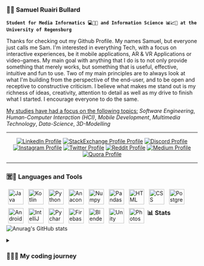 ### 🙋🏻 Samuel Ruairi Bullard

**`Student for Media Informatics 💻📱🎥 and Information Science 📊📈🔣 at the University of Regensburg`**

Thanks for checking out my Github Profile. My names Samuel, but everyone just calls me Sam. I'm interested in everything Tech, with a focus on interactive experiences, be it mobile applications, AR & VR Applications or video-games. My main goal with anything that I do is to not only provide something that merely works, but something that is useful, effective, intuitive and fun to use. Two of my main principles are to always look at what I'm building from the perspective of the end-user, and to be open and receptive to constructive criticism. I believe what makes me stand out is my richness of ideas, creativity, attention to detail as well as my drive to finish what I started. I encourage everyone to do the same.

<ins> My studies have had a focus on the following topics:</ins> *Software Engineering*, *Human-Computer Interaction (HCI)*, *Mobile Development*, *Multimedia Technology*, *Data-Science*, *3D-Modelling*

---

<p align="center">
  <a href="https://www.linkedin.com/in/samuel-bullard-112539248/">
    <img alt="LinkedIn Profile" title="Check out my LinkedIn Profile!" src="https://img.shields.io/badge/LinkedIn-0077B5?style=for-the-badge&logo=linkedin&logoColor=white"/></a>
  <a href="https://de.quora.com/profile/Samuel-Bullard">
    <img alt="StackExchange Profile Profile" title="Check out my StackExchange Profile!" src="https://img.shields.io/badge/StackExchange-%23ffffff.svg?&style=for-the-badge&logo=StackExchange&logoColor=white"/></a>
  <a href="https://discord.com/channels/@samudschigo#4989">
    <img alt="Discord Profile" title="Add me on Discord!" src="https://img.shields.io/badge/Discord-5865F2?style=for-the-badge&logo=discord&logoColor=white"/></a>
  <a href="https://www.instagram.com/samueltheonlyone/">
    <img alt="Instagram Profile" title="Check out my Instagram Profile!" src="https://img.shields.io/badge/Instagram-E4405F?style=for-the-badge&logo=instagram&logoColor=white"/></a>
  <a href="https://discord.com/channels/@samudschigo#4989">
    <img alt="Twitter Profile" title="Check out my Twitter Profile!" src="https://img.shields.io/badge/Twitter-1DA1F2?style=for-the-badge&logo=twitter&logoColor=whitew"/></a>
  <a href="https://www.reddit.com/user/samuel_bullard">
    <img alt="Reddit Profile" title="Check out my Reddit Profile!" src="https://img.shields.io/badge/Reddit-FF4500?style=for-the-badge&logo=reddit&logoColor=white"/></a>
  <a href="https://medium.com/@samuelbullard0">
    <img alt="Medium Profile" title="Check out my Medium Profile!" src="https://img.shields.io/badge/Medium-12100E?style=for-the-badge&logo=medium&logoColor=white"/></a>
  <a href="https://de.quora.com/profile/Samuel-Bullard">
    <img alt="Quora Profile" title="Check out my Quora Profile!" src="https://img.shields.io/badge/Quora-%23B92B27.svg?&style=for-the-badge&logo=Quora&logoColor=white"/>   </a>
</p>

---

### 🈺🔧 Languages and Tools
<img align="left" alt="Java" width="40px" style="padding:5px;" src="https://cdn.jsdelivr.net/gh/devicons/devicon/icons/java/java-original.svg" />
<img align="left" alt="Kotlin" width="40px" style="padding:5px;" src="https://cdn.jsdelivr.net/gh/devicons/devicon/icons/kotlin/kotlin-original.svg" /> 
<img align="left" alt="Python" width="40px" style="padding:5px;" src="https://cdn.jsdelivr.net/gh/devicons/devicon/icons/python/python-original.svg" /> 
<img align="left" alt="Anaconda" width="40px" style="padding:5px;" src="https://cdn.jsdelivr.net/gh/devicons/devicon/icons/anaconda/anaconda-original.svg" />
<img align="left" alt="Numpy" width="40px" style="padding:5px;" src="https://cdn.jsdelivr.net/gh/devicons/devicon/icons/numpy/numpy-original.svg" />
<img align="left" alt="Pandas" width="40px" style="padding:5px;" src="https://cdn.jsdelivr.net/gh/devicons/devicon/icons/pandas/pandas-original.svg" />
<img align="left" alt="HTML" width="40px" style="padding:5px;" src="https://cdn.jsdelivr.net/gh/devicons/devicon/icons/html5/html5-original.svg" />     
<img align="left" alt="CSS" width="40px" style="padding:5px;" src="https://cdn.jsdelivr.net/gh/devicons/devicon/icons/css3/css3-original.svg" />
<img align="left" alt="PostgreSQL" width="40px" style="padding:5px;" src="https://cdn.jsdelivr.net/gh/devicons/devicon/icons/postgresql/postgresql-original.svg" />
<img align="left" alt="Android Studio" width="40px" style="padding:5px;" src="https://cdn.jsdelivr.net/gh/devicons/devicon/icons/androidstudio/androidstudio-original.svg" />
<img align="left" alt="IntelliJ" width="40px" style="padding:5px;" src="https://cdn.jsdelivr.net/gh/devicons/devicon/icons/intellij/intellij-original.svg" />
<img align="left" alt="Pycharm" width="40px" style="padding:5px;" src="https://cdn.jsdelivr.net/gh/devicons/devicon/icons/pycharm/pycharm-original.svg" />
<img align="left" alt="Firebase" width="40px" style="padding:5px;" src="https://cdn.jsdelivr.net/gh/devicons/devicon/icons/firebase/firebase-plain.svg" />
<img align="left" alt="Blender" width="40px" style="padding:5px;" src="https://cdn.jsdelivr.net/gh/devicons/devicon/icons/blender/blender-original.svg" />
<img align="left" alt="Unity" width="40px" style="padding:5px;" src="https://cdn.jsdelivr.net/gh/devicons/devicon/icons/unity/unity-original.svg" />
<img align="left" alt="Photoshop" width="40px" style="padding:5px;" src="https://cdn.jsdelivr.net/gh/devicons/devicon/icons/photoshop/photoshop-plain.svg" />
<br />


#

### 📊 Stats
![Anurag's GitHub stats](https://github-readme-stats.vercel.app/api?username=abullard1&show_icons=true&border_color=025CDA&theme=transparent)
<details>
  <summary>
    <h3>
      👨🏻‍💻 My coding journey
    </h3>
  </summary>
  I got into contact with computers and technology at a very early age. When I was 5 years old my parents brought home a Playstation 1. From then on I was hooked. I continued engaging with computers and videogames until I was about 10, when I first thought about creating my own content. I started creating maps for games like Counterstrike and Warcraft 3, which was when I delved deeper into the inner workings of these games. This took the form of modifying game files and such, where I first saw concepts like datatypes and variables. A few years later, when I was about 14 I made my first Unity game. It was quite simple and nothing special but I still cherrish it dearly. After that I have always had an interest in programming and knew I was going to go into that area. [Unfinished]
</details>

